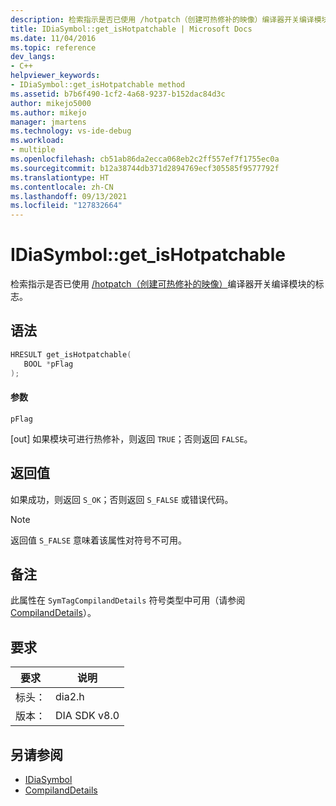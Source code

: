 ```yaml
---
description: 检索指示是否已使用 /hotpatch（创建可热修补的映像）编译器开关编译模块的标志。
title: IDiaSymbol::get_isHotpatchable | Microsoft Docs
ms.date: 11/04/2016
ms.topic: reference
dev_langs:
- C++
helpviewer_keywords:
- IDiaSymbol::get_isHotpatchable method
ms.assetid: b7b6f490-1cf2-4a68-9237-b152dac84d3c
author: mikejo5000
ms.author: mikejo
manager: jmartens
ms.technology: vs-ide-debug
ms.workload:
- multiple
ms.openlocfilehash: cb51ab86da2ecca068eb2c2ff557ef7f1755ec0a
ms.sourcegitcommit: b12a38744db371d2894769ecf305585f9577792f
ms.translationtype: HT
ms.contentlocale: zh-CN
ms.lasthandoff: 09/13/2021
ms.locfileid: "127832664"
---
```

# <a name="idiasymbolget_ishotpatchable"></a>IDiaSymbol::get_isHotpatchable
检索指示是否已使用 [/hotpatch（创建可热修补的映像）](/cpp/build/reference/hotpatch-create-hotpatchable-image)编译器开关编译模块的标志。

## <a name="syntax"></a>语法

```C++
HRESULT get_isHotpatchable(
   BOOL *pFlag
);
```

#### <a name="parameters"></a>参数
 `pFlag`

[out] 如果模块可进行热修补，则返回 `TRUE`；否则返回 `FALSE`。

## <a name="return-value"></a>返回值
 如果成功，则返回 `S_OK`；否则返回 `S_FALSE` 或错误代码。

> [!NOTE]
> 返回值 `S_FALSE` 意味着该属性对符号不可用。

## <a name="remarks"></a>备注
 此属性在 `SymTagCompilandDetails` 符号类型中可用（请参阅 [CompilandDetails](../../debugger/debug-interface-access/compilanddetails.md)）。

## <a name="requirements"></a>要求

|要求|说明|
|-----------------|-----------------|
|标头：|dia2.h|
|版本：|DIA SDK v8.0|

## <a name="see-also"></a>另请参阅
- [IDiaSymbol](../../debugger/debug-interface-access/idiasymbol.md)
- [CompilandDetails](../../debugger/debug-interface-access/compilanddetails.md)
